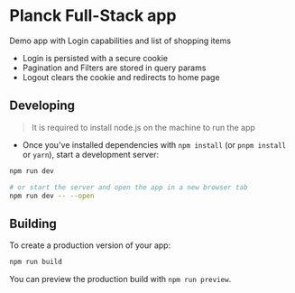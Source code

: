 # Planck Full-Stack app

Demo app with Login capabilities and list of shopping items

* Login is persisted with a secure cookie
* Pagination and Filters are stored in query params
* Logout clears the cookie and redirects to home page

## Developing

> It is required to install node.js on the machine to run the app
* Once you've installed dependencies with `npm install` (or `pnpm install` or `yarn`), start a development server:

```bash
npm run dev

# or start the server and open the app in a new browser tab
npm run dev -- --open
```

## Building

To create a production version of your app:

```bash
npm run build
```

You can preview the production build with `npm run preview`.